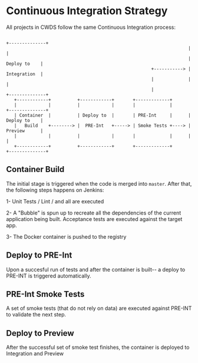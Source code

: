 # Continuous Integration Strategy

All projects in CWDS follow the same Continuous Integration process:

                                                                         +--------------+
                                                                         |              |
                                                                         | Deploy to    |
                                                           +-----------> | Integration  |
                                                           |             |              |
                                                           |             +--------------+
       +------------+          +------------+       +-------------+
       |            |          |            |       |             |      +--------------+
       | Container  |          | Deploy to  |       | PRE-Int     |      | Deploy to    |
       |   Build    +--------> |  PRE-Int   +-----> | Smoke Tests +----> | Preview      |
       |            |          |            |       |             |      |              |
       +------------+          +------------+       +-------------+      +--------------+



## Container Build

The initial stage is triggered when the code is merged into `master`.
After that, the following steps happens on Jenkins:

1- Unit Tests / Lint / and all  are executed

2- A "Bubble" is spun up to recreate all the dependencies of the current application being built. Acceptance tests are executed against the target app.

3- The Docker container is pushed to the registry

## Deploy to PRE-Int

Upon a succesful run of tests and after the container is built-- a deploy to PRE-INT is triggered automatically.

## PRE-Int Smoke Tests

A set of smoke tests (that do not rely on data) are executed against PRE-INT to validate the next step.

## Deploy to Preview

After the successful set of smoke test finishes, the container is deployed to Integration and Preview


